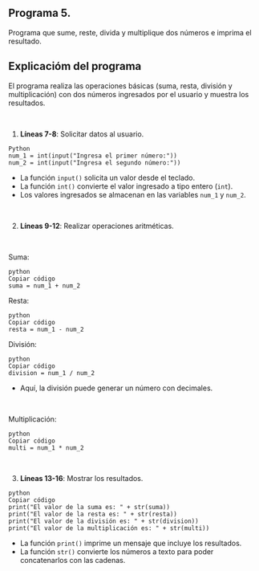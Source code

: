 ## Programa 5.
Programa que sume, reste, divida y multiplique dos números e imprima el resultado.

## Explicacióm del programa
El programa realiza las operaciones básicas (suma, resta, división y multiplicación) con dos números ingresados por el usuario y muestra los resultados.

<br/>

1. __Líneas 7-8__: Solicitar datos al usuario.
```
Python
num_1 = int(input("Ingresa el primer número:"))
num_2 = int(input("Ingresa el segundo número:"))
```
* La función `input()` solicita un valor desde el teclado. <br/>
* La función `int()` convierte el valor ingresado a tipo entero (`int`). <br/>
* Los valores ingresados se almacenan en las variables `num_1` y `num_2`.

<br/>

2. __Líneas 9-12__: Realizar operaciones aritméticas.

<br/>

Suma:
```
python
Copiar código
suma = num_1 + num_2
```
Resta:
```
python
Copiar código
resta = num_1 - num_2
```
División:
```
python
Copiar código
division = num_1 / num_2
```
* Aquí, la división puede generar un número con decimales. 

<br/>

Multiplicación:
```
python
Copiar código
multi = num_1 * num_2
```

<br/>

3. __Líneas 13-16__: Mostrar los resultados.
```
python
Copiar código
print("El valor de la suma es: " + str(suma))
print("El valor de la resta es: " + str(resta))
print("El valor de la división es: " + str(division))
print("El valor de la multiplicación es: " + str(multi))
```
* La función `print()` imprime un mensaje que incluye los resultados. <br/>
* La función `str()` convierte los números a texto para poder concatenarlos con las cadenas.
